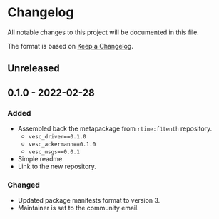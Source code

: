 # Changelog
All notable changes to this project will be documented in this file.

The format is based on [Keep a Changelog](http://keepachangelog.com/).

## Unreleased
## 0.1.0 - 2022-02-28
### Added
- Assembled back the metapackage from `rtime:f1tenth` repository.
    - `vesc_driver==0.1.0`
    - `vesc_ackermann==0.1.0`
    - `vesc_msgs==0.0.1`
- Simple readme.
- Link to the new repository.

### Changed
- Updated package manifests format to version 3.
- Maintainer is set to the community email.
